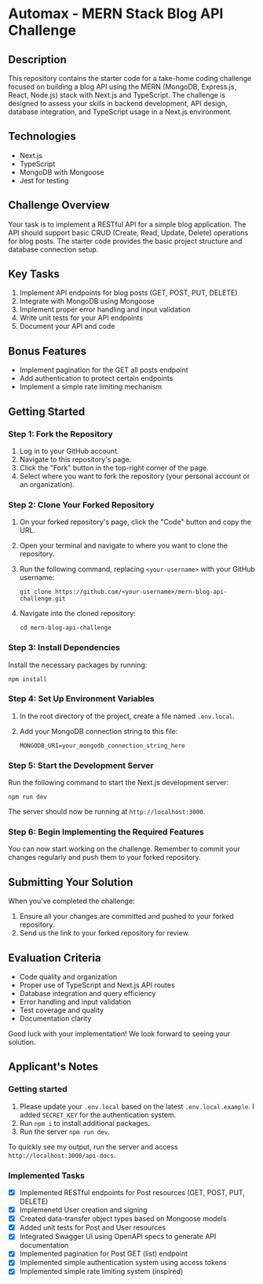 # Automax - MERN Stack Blog API Challenge

## Description

This repository contains the starter code for a take-home coding challenge focused on building a blog API using the MERN (MongoDB, Express.js, React, Node.js) stack with Next.js and TypeScript. The challenge is designed to assess your skills in backend development, API design, database integration, and TypeScript usage in a Next.js environment.

## Technologies

- Next.js
- TypeScript
- MongoDB with Mongoose
- Jest for testing

## Challenge Overview

Your task is to implement a RESTful API for a simple blog application. The API should support basic CRUD (Create, Read, Update, Delete) operations for blog posts. The starter code provides the basic project structure and database connection setup.

## Key Tasks

1. Implement API endpoints for blog posts (GET, POST, PUT, DELETE)
2. Integrate with MongoDB using Mongoose
3. Implement proper error handling and input validation
4. Write unit tests for your API endpoints
5. Document your API and code

## Bonus Features

- Implement pagination for the GET all posts endpoint
- Add authentication to protect certain endpoints
- Implement a simple rate limiting mechanism

## Getting Started

### Step 1: Fork the Repository

1. Log in to your GitHub account.
2. Navigate to this repository's page.
3. Click the "Fork" button in the top-right corner of the page.
4. Select where you want to fork the repository (your personal account or an organization).

### Step 2: Clone Your Forked Repository

1. On your forked repository's page, click the "Code" button and copy the URL.
2. Open your terminal and navigate to where you want to clone the repository.
3. Run the following command, replacing `<your-username>` with your GitHub username:

   ```
   git clone https://github.com/<your-username>/mern-blog-api-challenge.git
   ```

4. Navigate into the cloned repository:

   ```
   cd mern-blog-api-challenge
   ```

### Step 3: Install Dependencies

Install the necessary packages by running:

```
npm install
```

### Step 4: Set Up Environment Variables

1. In the root directory of the project, create a file named `.env.local`.
2. Add your MongoDB connection string to this file:

   ```
   MONGODB_URI=your_mongodb_connection_string_here
   ```

### Step 5: Start the Development Server

Run the following command to start the Next.js development server:

```
npm run dev
```

The server should now be running at `http://localhost:3000`.

### Step 6: Begin Implementing the Required Features

You can now start working on the challenge. Remember to commit your changes regularly and push them to your forked repository.

## Submitting Your Solution

When you've completed the challenge:

1. Ensure all your changes are committed and pushed to your forked repository.
2. Send us the link to your forked repository for review.

## Evaluation Criteria

- Code quality and organization
- Proper use of TypeScript and Next.js API routes
- Database integration and query efficiency
- Error handling and input validation
- Test coverage and quality
- Documentation clarity

Good luck with your implementation! We look forward to seeing your solution.

## Applicant's Notes

### Getting started

1. Please update your `.env.local` based on the latest `.env.local.example`. I added `SECRET_KEY` for the authentication system.
2. Run `npm i` to install additional packages.
3. Run the server `npm run dev`.

To quickly see my output, run the server and access `http://localhost:3000/api-docs`.

### Implemented Tasks

- [x] Implemented RESTful endpoints for Post resources (GET, POST, PUT, DELETE)
- [x] Implemenetd User creation and signing
- [x] Created data-transfer object types based on Mongoose models
- [x] Added unit tests for Post and User resources
- [x] Integrated Swagger UI using OpenAPI specs to generate API documentation
- [x] Implemented pagination for Post GET (list) endpoint
- [x] Implemented simple authentication system using access tokens
- [x] Implemented simple rate limiting system (inspired)
